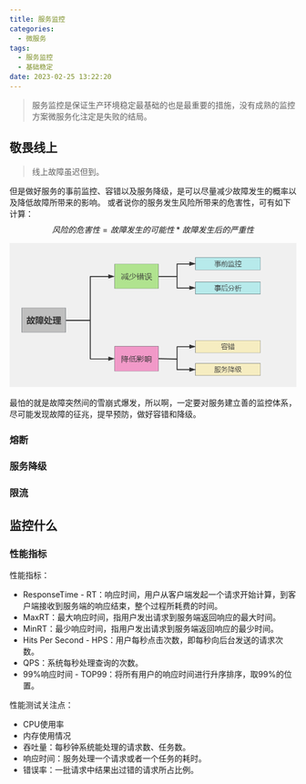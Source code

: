 ```yaml
---
title: 服务监控
categories:
  - 微服务
tags:
  - 服务监控
  - 基础稳定
date: 2023-02-25 13:22:20
---
```

>服务监控是保证生产环境稳定最基础的也是最重要的措施，没有成熟的监控方案微服务化注定是失败的结局。

## 敬畏线上
>线上故障虽迟但到。

但是做好服务的事前监控、容错以及服务降级，是可以尽量减少故障发生的概率以及降低故障所带来的影响。
或者说你的服务发生风险所带来的危害性，可有如下计算：
$$风险的危害性=故障发生的可能性 * 故障发生后的严重性$$

![](source/images/fault.png)

最怕的就是故障突然间的雪崩式爆发，所以啊，一定要对服务建立善的监控体系，尽可能发现故障的征兆，提早预防，做好容错和降级。

### 熔断

### 服务降级

### 限流

## 监控什么

### 性能指标
性能指标：
- ResponseTime - RT：响应时间，用户从客户端发起一个请求开始计算，到客户端接收到服务端的响应结束，整个过程所耗费的时间。
- MaxRT：最大响应时间，指用户发出请求到服务端返回响应的最大时间。
- MinRT：最少响应时间，指用户发出请求到服务端返回响应的最少时间。
- Hits Per Second - HPS：用户每秒点击次数，即每秒向后台发送的请求次数。
- QPS：系统每秒处理查询的次数。
- 99%响应时间 - TOP99：将所有用户的响应时间进行升序排序，取99%的位置。

性能测试关注点：
- CPU使用率
- 内存使用情况
- 吞吐量：每秒钟系统能处理的请求数、任务数。
- 响应时间：服务处理一个请求或者一个任务的耗时。
- 错误率：一批请求中结果出过错的请求所占比例。
